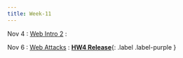 ```yaml
---
title: Week-11
---
```


Nov 4
: [Web Intro 2]()
  :

Nov 6
: [Web Attacks]()
  : [**HW4 Release**](){: .label .label-purple }
